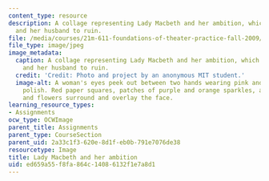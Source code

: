 ```yaml
---
content_type: resource
description: A collage representing Lady Macbeth and her ambition, which drives her
  and her husband to ruin.
file: /media/courses/21m-611-foundations-of-theater-practice-fall-2009/ed659a55f8fa864c14086132f1e7a8d1_collage.jpg
file_type: image/jpeg
image_metadata:
  caption: A collage representing Lady Macbeth and her ambition, which drives her
    and her husband to ruin.
  credit: 'Credit: Photo and project by an anonymous MIT student.'
  image-alt: A woman's eyes peek out between two hands wearing pink and purple nail
    polish. Red paper squares, patches of purple and orange sparkles, and dried leaves
    and flowers surround and overlay the face.
learning_resource_types:
- Assignments
ocw_type: OCWImage
parent_title: Assignments
parent_type: CourseSection
parent_uid: 2a33c1f3-620e-8d1f-eb0b-791e7076de38
resourcetype: Image
title: Lady Macbeth and her ambition
uid: ed659a55-f8fa-864c-1408-6132f1e7a8d1
---
```

